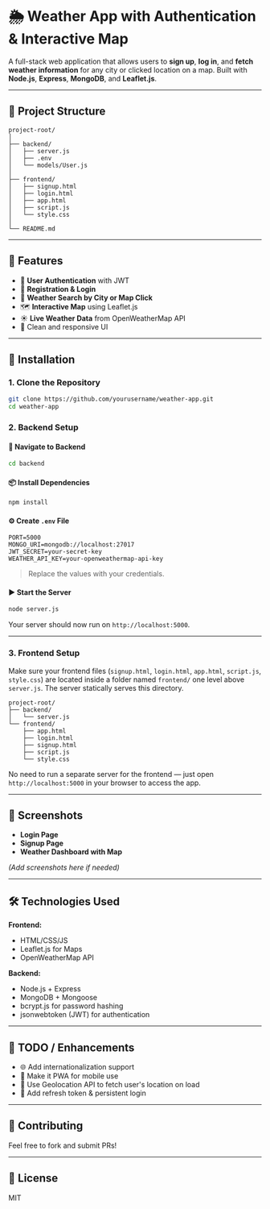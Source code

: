 
# 🌦️ Weather App with Authentication & Interactive Map

A full-stack web application that allows users to **sign up**, **log in**, and **fetch weather information** for any city or clicked location on a map. Built with **Node.js**, **Express**, **MongoDB**, and **Leaflet.js**.

---

## 📁 Project Structure

```
project-root/
│
├── backend/
│   ├── server.js
│   ├── .env
│   └── models/User.js
│
├── frontend/
│   ├── signup.html
│   ├── login.html
│   ├── app.html
│   ├── script.js
│   └── style.css
│
└── README.md
```

---

## 🚀 Features

- 🔐 **User Authentication** with JWT
- 🧾 **Registration & Login**
- 📍 **Weather Search by City or Map Click**
- 🗺️ **Interactive Map** using Leaflet.js
- ☀️ **Live Weather Data** from OpenWeatherMap API
- 🎨 Clean and responsive UI

---

## 🔧 Installation

### 1. Clone the Repository

```bash
git clone https://github.com/yourusername/weather-app.git
cd weather-app
```

### 2. Backend Setup

#### 📁 Navigate to Backend

```bash
cd backend
```

#### 📦 Install Dependencies

```bash
npm install
```

#### ⚙️ Create `.env` File

```env
PORT=5000
MONGO_URI=mongodb://localhost:27017
JWT_SECRET=your-secret-key
WEATHER_API_KEY=your-openweathermap-api-key
```

> Replace the values with your credentials.

#### ▶️ Start the Server

```bash
node server.js
```

Your server should now run on `http://localhost:5000`.

---

### 3. Frontend Setup

Make sure your frontend files (`signup.html`, `login.html`, `app.html`, `script.js`, `style.css`) are located inside a folder named `frontend/` one level above `server.js`. The server statically serves this directory.

```
project-root/
├── backend/
│   └── server.js
└── frontend/
    ├── app.html
    ├── login.html
    ├── signup.html
    ├── script.js
    └── style.css
```

No need to run a separate server for the frontend — just open `http://localhost:5000` in your browser to access the app.

---

## 📸 Screenshots

- **Login Page**
- **Signup Page**
- **Weather Dashboard with Map**

*(Add screenshots here if needed)*

---

## 🛠️ Technologies Used

**Frontend:**
- HTML/CSS/JS
- Leaflet.js for Maps
- OpenWeatherMap API

**Backend:**
- Node.js + Express
- MongoDB + Mongoose
- bcrypt.js for password hashing
- jsonwebtoken (JWT) for authentication

---

## 📌 TODO / Enhancements

- 🌐 Add internationalization support
- 📲 Make it PWA for mobile use
- 📍 Use Geolocation API to fetch user's location on load
- 🔄 Add refresh token & persistent login

---

## 🤝 Contributing

Feel free to fork and submit PRs!

---

## 📝 License

MIT

